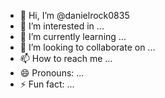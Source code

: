 - 👋 Hi, I’m @danielrock0835
- 👀 I’m interested in ...
- 🌱 I’m currently learning ...
- 💞️ I’m looking to collaborate on ...
- 📫 How to reach me ...
- 😄 Pronouns: ...
- ⚡ Fun fact: ...

<!---
danielrock0835/danielrock0835 is a ✨ special ✨ repository because its `README.md` (this file) appears on your GitHub profile.
You can click the Preview link to take a look at your changes.
--->

